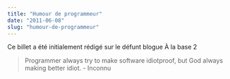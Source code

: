```yaml
---
title: "Humour de programmeur"
date: "2011-06-08"
slug: "humour-de-programmeur"
---
```


Ce billet a été initialement rédigé sur le défunt blogue À la base 2

> Programmer always try to make software idiotproof, but God always making better idiot. - Inconnu
